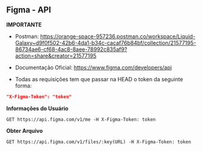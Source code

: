 ## Figma - API

**IMPORTANTE**
- Postman: https://orange-space-957236.postman.co/workspace/Liquid-Galaxy~d9f0f502-42b6-4da1-b34c-cacaf76b84bf/collection/21577195-86734ae6-cf68-4ac8-8aee-78992c835af9?action=share&creator=21577195

- Documentação Oficial: https://www.figma.com/developers/api

- Todas as requisições tem que passar na HEAD o token da seguinte forma:
~~~JSON
"X-Figma-Token": "token"
~~~

**Informações do Usuário**
~~~
GET https://api.figma.com/v1/me -H X-Figma-Token: token
~~~

**Obter Arquivo**
~~~
GET https://api.figma.com/v1/files/:key(URL) -H X-Figma-Token: token
~~~